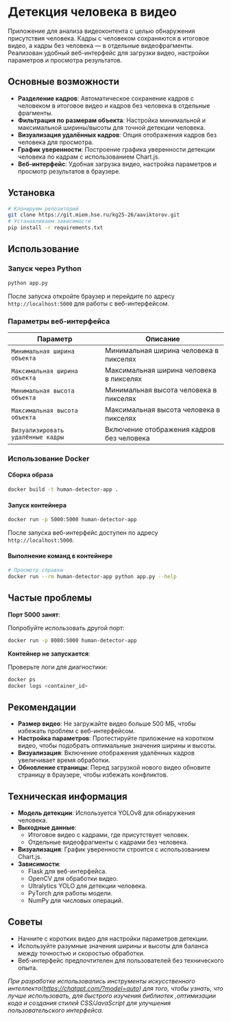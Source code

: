 # Детекция человека в видео
Приложение для анализа видеоконтента с целью обнаружения присутствия человека. Кадры с человеком сохраняются в итоговое видео, а кадры без человека — в отдельные видеофрагменты. Реализован удобный веб-интерфейс для загрузки видео, настройки параметров и просмотра результатов.
## Основные возможности

- **Разделение кадров**: Автоматическое сохранение кадров с человеком в итоговое видео и кадров без человека в отдельные фрагменты.
- **Фильтрация по размерам объекта**: Настройка минимальной и максимальной ширины/высоты для точной детекции человека.
- **Визуализация удалённых кадров**: Опция отображения кадров без человека для просмотра.
- **График уверенности**: Построение графика уверенности детекции человека по кадрам с использованием Chart.js.
- **Веб-интерфейс**: Удобная загрузка видео, настройка параметров и просмотр результатов в браузере.

## Установка
```bash
# Клонируем репозиторий
git clone https://git.miem.hse.ru/kg25-26/aaviktorov.git
# Устанавливаем зависимости
pip install -r requirements.txt
```
## Использование

### Запуск через Python

```bash
python app.py
```

После запуска откройте браузер и перейдите по адресу `http://localhost:5000` для работы с веб-интерфейсом.

### Параметры веб-интерфейса

| Параметр | Описание |
|----------|----------|
| `Минимальная ширина объекта` | Минимальная ширина человека в пикселях |
| `Максимальная ширина объекта` | Максимальная ширина человека в пикселях |
| `Минимальная высота объекта` | Минимальная высота человека в пикселях |
| `Максимальная высота объекта` | Максимальная высота человека в пикселях |
| `Визуализировать удалённые кадры` | Включение отображения кадров без человека |
### Использование Docker

#### Сборка образа

```bash
docker build -t human-detector-app .
```
#### Запуск контейнера

```bash
docker run -p 5000:5000 human-detector-app
```

После запуска веб-интерфейс доступен по адресу `http://localhost:5000`.

#### Выполнение команд в контейнере

```bash
# Просмотр справки
docker run --rm human-detector-app python app.py --help
```

## Частые проблемы

**Порт 5000 занят**:

Попробуйте использовать другой порт:

```bash
docker run -p 8080:5000 human-detector-app
```
**Контейнер не запускается**:

Проверьте логи для диагностики:

```bash
docker ps
docker logs <container_id>
```

## Рекомендации

- **Размер видео**: Не загружайте видео больше 500 МБ, чтобы избежать проблем с веб-интерфейсом.
- **Настройка параметров**: Протестируйте приложение на коротком видео, чтобы подобрать оптимальные значения ширины и высоты.
- **Визуализация**: Включение отображения удалённых кадров увеличивает время обработки.
- **Обновление страницы**: Перед загрузкой нового видео обновите страницу в браузере, чтобы избежать конфликтов.
## Техническая информация

- **Модель детекции**: Используется YOLOv8 для обнаружения человека.
- **Выходные данные**:
  - Итоговое видео с кадрами, где присутствует человек.
  - Отдельные видеофрагменты с кадрами без человека.
- **Визуализация**: График уверенности строится с использованием Chart.js.
- **Зависимости**:
  - Flask для веб-интерфейса.
  - OpenCV для обработки видео.
  - Ultralytics YOLO для детекции человека.
  - PyTorch для работы модели.
  - NumPy для числовых операций.

## Советы

- Начните с коротких видео для настройки параметров детекции.
- Используйте разумные значения ширины и высоты для баланса между точностью и скоростью обработки.
- Веб-интерфейс предпочтителен для пользователей без технического опыта.

*При разработке использовались инструменты искусственного интеллекта(https://chatgpt.com/?model=auto) для того,  чтобы узнать, что лучше использовать, для быстрого изучения библиотек ,оптимизации кода и создания стилей CSS/JavaScript для улучшения пользовательского интерфейса.*